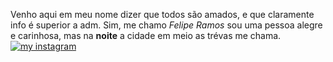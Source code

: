 Venho aqui em meu nome dizer que todos são amados, e que claramente info é superior a adm.
Sim, me chamo *Felipe Ramos* sou uma pessoa alegre e carinhosa, mas na **noite** a cidade em meio as trévas me chama.
[![my instagram](https://github.com/user-attachments/assets/aa009965-cd07-407b-b9ee-778175b5cc1c)](https://www.instagram.com/r4mos_fp/)
